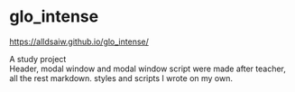 # glo_intense

https://alldsaiw.github.io/glo_intense/

A study project<br>
Header, modal window and modal window script were made after teacher, all the rest markdown. styles and scripts I wrote on my own.
